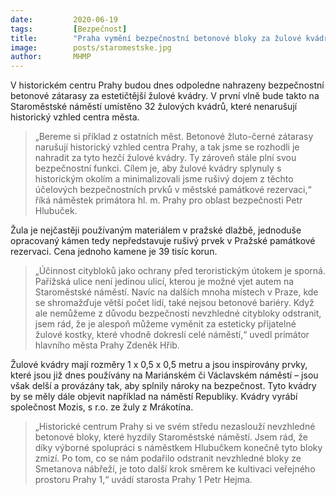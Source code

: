 ```yaml
---
date:         2020-06-19
tags:         [Bezpečnost]
title:        "Praha vymění bezpečnostní betonové bloky za žulové kvádry"
image: 	      posts/staromestske.jpg
author:       MHMP
---
```


V historickém centru Prahy budou dnes odpoledne nahrazeny bezpečnostní betonové zátarasy za estetičtější žulové kvádry. V první vlně bude takto na Staroměstské náměstí umístěno 32 žulových kvádrů, které nenarušují historický vzhled centra města.

> „Bereme si příklad z ostatních měst. Betonové žluto-černé zátarasy narušují historický vzhled centra Prahy, a tak jsme se rozhodli je nahradit za tyto hezčí žulové kvádry. Ty zároveň stále plní svou bezpečnostní funkci. Cílem je, aby žulové kvádry splynuly s historickým okolím a minimalizovali jsme rušivý dojem z těchto účelových bezpečnostních prvků v městské památkové rezervaci,“ říká náměstek primátora hl. m. Prahy pro oblast bezpečnosti Petr Hlubuček. 

Žula je nejčastěji používaným materiálem v pražské dlažbě, jednoduše opracovaný kámen tedy nepředstavuje rušivý prvek v Pražské památkové rezervaci. Cena jednoho kamene je 39 tisíc korun.

> „Účinnost citybloků jako ochrany před teroristickým útokem je sporná. Pařížská ulice není jedinou ulicí, kterou je možné vjet autem na Staroměstské náměstí. Navíc na dalších mnoha místech v Praze, kde se shromažďuje větší počet lidí, také nejsou betonové bariéry. Když ale nemůžeme z důvodu bezpečnosti nevzhledné citybloky odstranit, jsem rád, že je alespoň můžeme vyměnit za esteticky přijatelné žulové kostky, které vhodně dokreslí celé náměstí,“ uvedl primátor hlavního města Prahy Zdeněk Hřib.

Žulové kvádry mají rozměry 1 x 0,5 x 0,5 metru a jsou inspirovány prvky, které jsou již dnes používány na Mariánském či Václavském náměstí – jsou však delší a provázány tak, aby splnily nároky na bezpečnost. Tyto kvádry by se měly dále objevit například na náměstí Republiky. Kvádry vyrábí společnost Mozis, s r.o. ze žuly z Mrákotína.

> „Historické centrum Prahy si ve svém středu nezaslouží nevzhledné betonové bloky, které hyzdily Staroměstské náměstí. Jsem rád, že díky výborné spolupráci s náměstkem Hlubučkem konečně tyto bloky zmizí. Po tom, co se nám podařilo odstranit nevzhledné bloky ze Smetanova nábřeží, je toto další krok směrem ke kultivaci veřejného prostoru Prahy 1,“ uvádí starosta Prahy 1 Petr Hejma.
